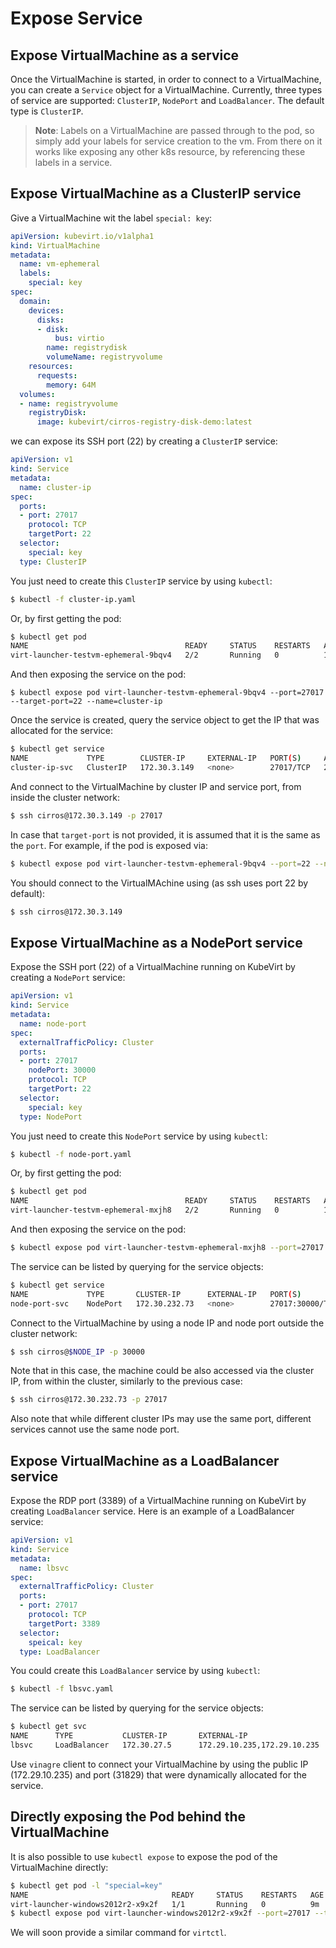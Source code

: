 # Expose Service

## Expose VirtualMachine as a service

Once the VirtualMachine is started, in order to connect to a VirtualMachine,
you can create a `Service` object for a VirtualMachine.  Currently, three types
of service are supported: `ClusterIP`, `NodePort` and `LoadBalancer`. The
default type is `ClusterIP`.

> **Note**: Labels on a VirtualMachine are passed through to the pod, so simply
> add your labels for service creation to the vm. From there on it works like
> exposing any other k8s resource, by referencing these labels in a service.

## Expose VirtualMachine as a ClusterIP service

Give a VirtualMachine wit the label `special: key`:

```yaml
apiVersion: kubevirt.io/v1alpha1
kind: VirtualMachine
metadata:
  name: vm-ephemeral
  labels:
    special: key
spec:
  domain:
    devices:
      disks:
      - disk:
          bus: virtio
        name: registrydisk
        volumeName: registryvolume
    resources:
      requests:
        memory: 64M
  volumes:
  - name: registryvolume
    registryDisk:
      image: kubevirt/cirros-registry-disk-demo:latest
```

we can expose its SSH port (22) by creating a `ClusterIP` service:

```yaml
apiVersion: v1
kind: Service
metadata:
  name: cluster-ip
spec:
  ports:
  - port: 27017
    protocol: TCP
    targetPort: 22
  selector:
    special: key
  type: ClusterIP
```

You just need to create this `ClusterIP` service by using `kubectl`:

```bash
$ kubectl -f cluster-ip.yaml
```

Or, by first getting the pod:

```bash
$ kubectl get pod
NAME                                   READY     STATUS    RESTARTS   AGE
virt-launcher-testvm-ephemeral-9bqv4   2/2       Running   0          10m
```

And then exposing the service on the pod:

```
$ kubectl expose pod virt-launcher-testvm-ephemeral-9bqv4 --port=27017 --target-port=22 --name=cluster-ip
```

Once the service is created, query the service object to get the IP that was allocated for the service:

```bash
$ kubectl get service
NAME             TYPE        CLUSTER-IP     EXTERNAL-IP   PORT(S)     AGE
cluster-ip-svc   ClusterIP   172.30.3.149   <none>        27017/TCP   2m
```

And connect to the VirtualMachine by cluster IP and service port, from inside the cluster network:

```bash
$ ssh cirros@172.30.3.149 -p 27017
```

In case that `target-port` is not provided, it is assumed that it is the same as the `port`. For example, if the pod is exposed via:

```bash
$ kubectl expose pod virt-launcher-testvm-ephemeral-9bqv4 --port=22 --name=cluster-ip-svc
```

You should connect to the VirtualMAchine using (as ssh uses port 22 by default):

```bash
$ ssh cirros@172.30.3.149
```

## Expose VirtualMachine as a NodePort service

Expose the SSH port (22) of a VirtualMachine running on KubeVirt by creating a
`NodePort` service:

```yaml
apiVersion: v1
kind: Service
metadata:
  name: node-port
spec:
  externalTrafficPolicy: Cluster
  ports:
  - port: 27017
    nodePort: 30000
    protocol: TCP
    targetPort: 22
  selector:
    special: key
  type: NodePort
```

You just need to create this `NodePort` service by using `kubectl`:

```bash
$ kubectl -f node-port.yaml
```
Or, by first getting the pod:

```bash
$ kubectl get pod
NAME                                   READY     STATUS    RESTARTS   AGE
virt-launcher-testvm-ephemeral-mxjh8   2/2       Running   0          10m
```

And then exposing the service on the pod:

```bash
$ kubectl expose pod virt-launcher-testvm-ephemeral-mxjh8 --port=27017 --target-port=22 --type=NodePort --name=node-port
```

The service can be listed by querying for the service objects:

```bash
$ kubectl get service
NAME             TYPE       CLUSTER-IP      EXTERNAL-IP   PORT(S)           AGE
node-port-svc    NodePort   172.30.232.73   <none>        27017:30000/TCP   5m
```

Connect to the VirtualMachine by using a node IP and node port outside the
cluster network:

```bash
$ ssh cirros@$NODE_IP -p 30000
```

Note that in this case, the machine could be also accessed via the cluster IP, from within the cluster, similarly to the previous case:

```bash
$ ssh cirros@172.30.232.73 -p 27017
```

Also note that while different cluster IPs may use the same port, different services cannot use the same node port.

## Expose VirtualMachine as a LoadBalancer service

Expose the RDP port (3389) of a VirtualMachine running on KubeVirt by creating
`LoadBalancer` service. Here is an example of a LoadBalancer service:

```yaml
apiVersion: v1
kind: Service
metadata:
  name: lbsvc
spec:
  externalTrafficPolicy: Cluster
  ports:
  - port: 27017
    protocol: TCP
    targetPort: 3389
  selector:
    speical: key
  type: LoadBalancer
```

You could create this `LoadBalancer` service by using `kubectl`:

```bash
$ kubectl -f lbsvc.yaml
```

The service can be listed by querying for the service objects:

```bash
$ kubectl get svc
NAME      TYPE           CLUSTER-IP       EXTERNAL-IP                   PORT(S)           AGE
lbsvc     LoadBalancer   172.30.27.5      172.29.10.235,172.29.10.235   27017:31829/TCP   5s
```

Use `vinagre` client to connect your VirtualMachine by using the public IP (172.29.10.235) and port (31829) that were dynamically allocated for the service.

## Directly exposing the Pod behind the VirtualMachine

It is also possible to use `kubectl expose` to expose the pod of the
VirtualMachine directly:

```bash
$ kubectl get pod -l "special=key"
NAME                                READY     STATUS    RESTARTS   AGE
virt-launcher-windows2012r2-x9x2f   1/1       Running   0          9m
$ kubectl expose pod virt-launcher-windows2012r2-x9x2f --port=27017 --target-port=3389 --name=lbsvc --type=LoadBalancer
```

We will soon provide a similar command for `virtctl`.
